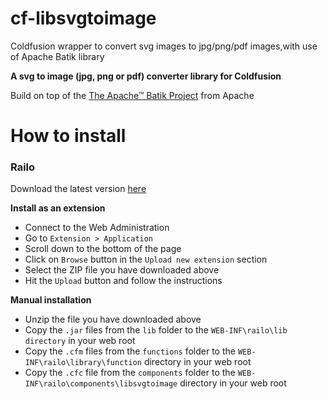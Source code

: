# cf-libsvgtoimage
Coldfusion wrapper to convert svg images to jpg/png/pdf images,with use of Apache Batik library

__A svg to image (jpg, png or pdf) converter library for Coldfusion__

Build on top of the [The Apache™ Batik Project](https://xmlgraphics.apache.org/batik/) from Apache

# How to install

### Railo

Download the latest version [here](https://github.com/svantroyen/cf-libsvgtoimage/releases/download/v0.1.0/cf-libsvgtoimage-ext.zip)

__Install as an extension__

* Connect to the Web Administration
* Go to `Extension > Application`
* Scroll down to the bottom of the page
* Click on `Browse` button in the `Upload new extension` section
* Select the ZIP file you have downloaded above
* Hit the `Upload` button and follow the instructions

__Manual installation__

* Unzip the file you have downloaded above
* Copy the `.jar` files from the `lib` folder to the `WEB-INF\railo\lib directory` in your web root
* Copy the `.cfm` files from the `functions` folder to the `WEB-INF\railo\library\function` directory in your web root
* Copy the `.cfc` file from the `components` folder to the `WEB-INF\railo\components\libsvgtoimage` directory in your web root

